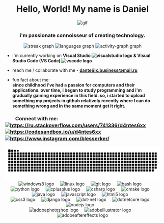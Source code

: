 <h1 align="center">Hello, World! My name is Daniel</h1>

<div align="center">
  <img src="https://media2.giphy.com/media/v1.Y2lkPTc5MGI3NjExYTBwMDhjdzM5ZmpyZ3g1Nmk3aHpkaHI4ZzY3N201emE4YnBjajJ3cCZlcD12MV9pbnRlcm5hbF9naWZfYnlfaWQmY3Q9Zw/3oeHLp8FQLzM9soBt6/giphy.gif" height="350" alt = "gif">
</div>

<h3 align="center">i'm passionate connoisseur of creating technology.</h3>

<div align="center">
  <img src="https://streak-stats.demolab.com?user=d4ntes6xx&locale=en&mode=daily&theme=github_dark&hide_border=true&border_radius=5&date_format=M%20j%5B,%20Y%5D" height="150" alt="streak graph"  />
  <img src="https://github-readme-stats.vercel.app/api/top-langs?username=d4ntes6xx&locale=en&hide_title=false&layout=compact&card_width=320&langs_count=5&theme=github_dark&hide_border=true" height="150" alt="languages graph"  />
  <img src="https://github-readme-activity-graph.vercel.app/graph?username=d4ntes6xx&theme=github-dark&custom_title=Contribution%20Graph&area=true&hide_border=true&hide_title=false" height="300" alt="activity-graph graph"  />
</div>

<div align="left">
  
  - i'm currently working on <b> <a href="https://visualstudio.microsoft.com/" style="text-decoration: none">Visual Studio <img src="https://cdn.jsdelivr.net/gh/devicons/devicon/icons/visualstudio/visualstudio-plain.svg" height="20" alt="visualstudio logo" /> </a> & <a href="https://code.visualstudio.com/" style="text-decoration: none"> Visual Studio Code (VS Code) <img src="https://cdn.jsdelivr.net/gh/devicons/devicon/icons/vscode/vscode-original.svg" height="20" alt="vscode logo" /> </a> </b>


  - reach me / collaborate with me - <a style="text-decoration: none"> <b> dante6ix.business@mail.ru </b> </a>

  - fun fact about me: <br>
  **since childhood i've had a passion for computers and their applications. over time, i began to study programming and i'm gradually gaining experience in this field.
  so, i started to upload something my projects in github relatively recently where I can do something wrong and in the same moment get it right.**
</div>

<h3 align="left">
  &emsp;&emsp;Connect with me:&emsp;&emsp;&emsp;&emsp;&emsp;&emsp;&emsp;&emsp;&emsp;&emsp;
  <a href="https://stackoverflow.com/users/https://ru.stackoverflow.com/users/741336/d4ntes6xx" target="blank"> <img align="center" src="https://raw.githubusercontent.com/rahuldkjain/github-profile-readme-generator/master/src/images/icons/Social/stack-overflow.svg" alt="https://ru.stackoverflow.com/users/741336/d4ntes6xx" height="30" width="40" /></a>
  <a href="https://codesandbox.com/https://codesandbox.io/u/d4ntes6xx" target="blank"><img align="center" src="https://raw.githubusercontent.com/rahuldkjain/github-profile-readme-generator/master/src/images/icons/Social/codesandbox.svg" alt="https://codesandbox.io/u/d4ntes6xx" height="30" width="40" /></a>
  <a href="https://instagram.com/https://www.instagram.com/blesserker/" target="blank"><img align="center" src="https://raw.githubusercontent.com/rahuldkjain/github-profile-readme-generator/master/src/images/icons/Social/instagram.svg" alt="https://www.instagram.com/blesserker/" height="30" width="40" /></a>
</h3>

<img src="https://raw.githubusercontent.com/d4ntes6xx/d4ntes6xx/output/snake.svg" alt="Snake animation" />

<br>

<div align="center">
  <img src="https://cdn.jsdelivr.net/gh/devicons/devicon/icons/windows8/windows8-original.svg" height="30" alt="windows8 logo"  />
  <img width="12" />
  <img src="https://cdn.jsdelivr.net/gh/devicons/devicon/icons/linux/linux-original.svg" height="30" alt="linux logo"  />
  <img width="12" />
  <img src="https://cdn.jsdelivr.net/gh/devicons/devicon/icons/git/git-original.svg" height="30" alt="git logo"  />
  <img width="12" />
  <img src="https://cdn.jsdelivr.net/gh/devicons/devicon/icons/bash/bash-original.svg" height="30" alt="bash logo"  />
  <img width="12" /> <br>
  <img src="https://cdn.jsdelivr.net/gh/devicons/devicon/icons/python/python-original.svg" height="30" alt="python logo"  />
  <img width="12" />
  <img src="https://cdn.jsdelivr.net/gh/devicons/devicon/icons/cplusplus/cplusplus-original.svg" height="30" alt="cplusplus logo"  />
  <img width="12" />
  <img src="https://cdn.jsdelivr.net/gh/devicons/devicon/icons/csharp/csharp-original.svg" height="30" alt="csharp logo"  />
  <img width="12" />
  <img src="https://cdn.jsdelivr.net/gh/devicons/devicon/icons/cmake/cmake-original.svg" height="30" alt="cmake logo"  />
  <img width="12" />
  <img src="https://cdn.jsdelivr.net/gh/devicons/devicon/icons/java/java-original.svg" height="30" alt="java logo"  />
  <img width="12" />
  <img src="https://cdn.jsdelivr.net/gh/devicons/devicon/icons/javascript/javascript-original.svg" height="30" alt="javascript logo"  />
  <img width="12" />
  <img src="https://cdn.jsdelivr.net/gh/devicons/devicon/icons/html5/html5-original.svg" height="30" alt="html5 logo"  />
  <img width="12" /> <br>
  <img src="https://cdn.jsdelivr.net/gh/devicons/devicon/icons/css3/css3-original.svg" height="30" alt="css3 logo"  />
  <img width="12" />
  <img src="https://cdn.jsdelivr.net/gh/devicons/devicon/icons/django/django-plain.svg" height="30" alt="django logo"  />
  <img width="12" />
  <img src="https://cdn.jsdelivr.net/gh/devicons/devicon/icons/dot-net/dot-net-original.svg" height="30" alt="dot-net logo"  />
  <img width="12" />
  <img src="https://cdn.jsdelivr.net/gh/devicons/devicon/icons/dotnetcore/dotnetcore-original.svg" height="30" alt="dotnetcore logo"  />
  <img width="12" />
  <img src="https://cdn.jsdelivr.net/gh/devicons/devicon/icons/nodejs/nodejs-original.svg" height="30" alt="nodejs logo"  />
  <img width="12" /> <br>
  <img src="https://skillicons.dev/icons?i=ps" height="30" alt="adobephotoshop logo"  />
  <img width="12" />
  <img src="https://skillicons.dev/icons?i=ai" height="30" alt="adobeillustrator logo"  />
  <img width="12" />
  <img src="https://skillicons.dev/icons?i=ae" height="30" alt="adobeaftereffects logo"  />
</div>